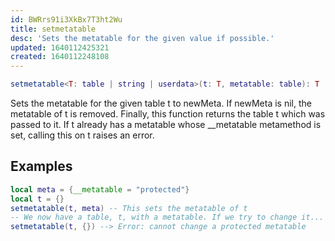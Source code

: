 ```yaml
---
id: BWRrs91i3XkBx7T3ht2Wu
title: setmetatable
desc: 'Sets the metatable for the given value if possible.'
updated: 1640112425321
created: 1640112248108
---
```

```Lua
setmetatable<T: table | string | userdata>(t: T, metatable: table): T
```
Sets the metatable for the given table t to newMeta. If newMeta is nil, the metatable of t is removed. Finally, this function returns the table t which was passed to it. If t already has a metatable whose __metatable metamethod is set, calling this on t raises an error.
## Examples
```Lua
local meta = {__metatable = "protected"}
local t = {}
setmetatable(t, meta) -- This sets the metatable of t
-- We now have a table, t, with a metatable. If we try to change it...
setmetatable(t, {}) --> Error: cannot change a protected metatable
```